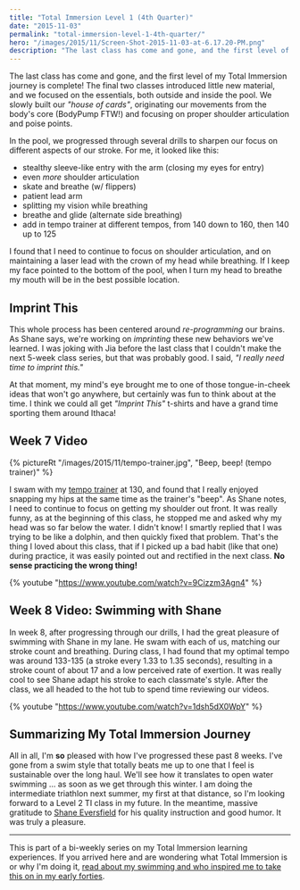 ```yaml
---
title: "Total Immersion Level 1 (4th Quarter)"
date: "2015-11-03"
permalink: "total-immersion-level-1-4th-quarter/"
hero: "/images/2015/11/Screen-Shot-2015-11-03-at-6.17.20-PM.png"
description: "The last class has come and gone, and the first level of my Total Immersion journey is complete! The final two classes introduced little new material, and we focused on the essentials, both outside and inside the pool."
---
```


The last class has come and gone, and the first level of my Total Immersion journey is complete! The final two classes introduced little new material, and we focused on the essentials, both outside and inside the pool. We slowly built our _"house of cards"_, originating our movements from the body's core (BodyPump FTW!) and focusing on proper shoulder articulation and poise points.

In the pool, we progressed through several drills to sharpen our focus on different aspects of our stroke. For me, it looked like this:

- stealthy sleeve-like entry with the arm (closing my eyes for entry)
- even *more* shoulder articulation
- skate and breathe (w/ flippers)
- patient lead arm
- splitting my vision while breathing
- breathe and glide (alternate side breathing)
- add in tempo trainer at different tempos, from 140 down to 160, then 140 up to 125

I found that I need to continue to focus on shoulder articulation, and on maintaining a laser lead with the crown of my head while breathing. If I keep my face pointed to the bottom of the pool, when I turn my head to breathe my mouth will be in the best possible location.

## Imprint This

This whole process has been centered around *re-programming* our brains. As Shane says, we're working on _imprinting_ these new behaviors we've learned. I was joking with Jia before the last class that I couldn't make the next 5-week class series, but that was probably good. I said, _"I really need time to imprint this."_

At that moment, my mind's eye brought me to one of those tongue-in-cheek ideas that won't go anywhere, but certainly was fun to think about at the time. I think we could all get _"Imprint This"_ t-shirts and have a grand time sporting them around Ithaca!

## Week 7 Video

{% pictureRt "/images/2015/11/tempo-trainer.jpg", "Beep, beep! (tempo trainer)" %}

I swam with my [tempo trainer](http://amzn.to/1MFY1Ms) at 130, and found that I really enjoyed snapping my hips at the same time as the trainer's "beep". As Shane notes, I need to continue to focus on getting my shoulder out front. It was really funny, as at the beginning of this class, he stopped me and asked why my head was so far below the water. I didn't know! I smartly replied that I was trying to be like a dolphin, and then quickly fixed that problem. That's the thing I loved about this class, that if I picked up a bad habit (like that one) during practice, it was easily pointed out and rectified in the next class. **No sense practicing the wrong thing!**

{% youtube "https://www.youtube.com/watch?v=9Cizzm3Agn4" %}

## Week 8 Video: Swimming with Shane

In week 8, after progressing through our drills, I had the great pleasure of swimming with Shane in my lane. He swam with each of us, matching our stroke count and breathing. During class, I had found that my optimal tempo was around 133-135 (a stroke every 1.33 to 1.35 seconds), resulting in a stroke count of about 17 and a low perceived rate of exertion. It was really cool to see Shane adapt his stroke to each classmate's style. After the class, we all headed to the hot tub to spend time reviewing our videos.

{% youtube "https://www.youtube.com/watch?v=1dsh5dX0WpY" %}

## Summarizing My Total Immersion Journey

All in all, I'm **so** pleased with how I've progressed these past 8 weeks. I've gone from a swim style that totally beats me up to one that I feel is sustainable over the long haul. We'll see how it translates to open water swimming ... as soon as we get through this winter. I am doing the intermediate triathlon next summer, my first at that distance, so I'm looking forward to a Level 2 TI class in my future. In the meantime, massive gratitude to [Shane Eversfield](http://www.zendurancecycling.com/shane-eversfield.html) for his quality instruction and good humor. It was truly a pleasure.

---

This is part of a bi-weekly series on my Total Immersion learning experiences. If you arrived here and are wondering what Total Immersion is or why I'm doing it, [read about my swimming and who inspired me to take this on in my early forties](/swimming/).
